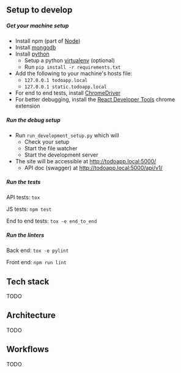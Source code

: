 ## Setup to develop

##### Get your machine setup

- Install npm (part of [Node](https://nodejs.org/en/))
- Install [mongodb](https://www.mongodb.com/)
- Install [python](https://www.python.org/downloads/)
  - Setup a python [virtualenv](https://docs.python.org/3/tutorial/venv.html) (optional)
  - Run `pip install -r requirements.txt`
- Add the following to your machine's hosts file:
  - `127.0.0.1 todoapp.local`
  - `127.0.0.1 static.todoapp.local`
- For end to end tests, install [ChromeDriver](https://sites.google.com/a/chromium.org/chromedriver/home)
- For better debugging, install the [React Developer Tools](https://reactjs.org/blog/2015/09/02/new-react-developer-tools.html) chrome extension

##### Run the debug setup

- Run `run_development_setup.py` which will
  - Check your setup
  - Start the file watcher
  - Start the development server
- The site will be accessible at <http://todoapp.local:5000/>
  - API doc (swagger) at <http://todoapp.local:5000/api/v1/>

##### Run the tests

API tests: `tox`

JS tests: `npm test`

End to end tests: `tox -e end_to_end`

##### Run the linters

Back end: `tox -e pylint`

Front end: `npm run lint`

Tech stack
---

TODO

Architecture
---

TODO

Workflows
---

TODO
